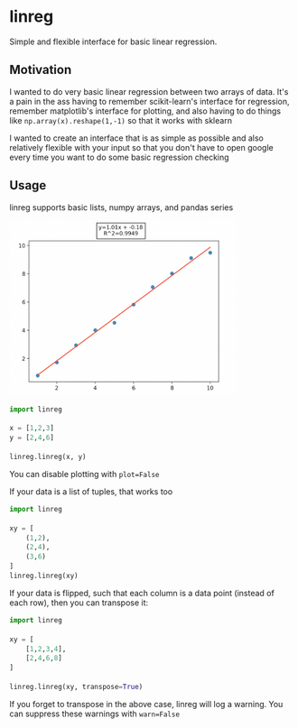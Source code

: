 # linreg

Simple and flexible interface for basic linear regression.

## Motivation

I wanted to do very basic linear regression between two arrays of data.
It's a pain in the ass having to remember scikit-learn's interface for regression,
remember matplotlib's interface for plotting, and also having to do things like `np.array(x).reshape(1,-1)` 
so that it works with sklearn

I wanted to create an interface that is as simple as possible and also relatively flexible with your input
so that you don't have to open google every time you want to do some basic regression checking

## Usage

linreg supports basic lists, numpy arrays, and pandas series

<img src="https://raw.githubusercontent.com/purpleladydragons/linreg/main/img/plot.png" width=400>

```python
import linreg

x = [1,2,3]
y = [2,4,6]

linreg.linreg(x, y)
```

You can disable plotting with `plot=False`

If your data is a list of tuples, that works too
```python
import linreg

xy = [
    (1,2),
    (2,4),
    (3,6)
]
linreg.linreg(xy)
```

If your data is flipped, such that each column is a data point (instead of each row), then you can transpose it:
```python
import linreg

xy = [
    [1,2,3,4],
    [2,4,6,8]
]

linreg.linreg(xy, transpose=True)
```

If you forget to transpose in the above case, linreg will log a warning. You can suppress these warnings with `warn=False`
